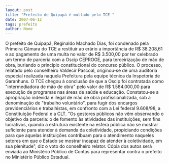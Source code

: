 ```yaml
---
layout: post
title: "Prefeito de Quipapá é multado pelo TCE "
date: 2007-06-12
tags: prefeito
author: None
---
```

O prefeito de Quipap&aacute;, Reginaldo Machado Dias, foi condenado pela Primeira C&acirc;mara do TCE a restituir ao er&aacute;rio a import&acirc;ncia de R$ 38.208,61 e ao pagamento de uma multa no valor de R$ 3.500,00 por ter celebrado um termo de parceria com a Oscip CEPROGE, para terceiriza&ccedil;&atilde;o de m&atilde;o de obra, burlando o princ&iacute;pio constitucional do concurso p&uacute;blico. 
O processo, relatado pelo conselheiro Valdecir Pascoal, originou-se de uma auditoria especial realizada naquela Prefeitura pela equipe t&eacute;cnica da Inspetoria de Garanhuns. 
O TCE chegou &agrave; conclus&atilde;o de que a Oscip foi contratada como &quot;intermediadora de m&atilde;o de obra&quot; pelo valor de R$ 1.584.000,00 para execu&ccedil;&atilde;o de programas nas &aacute;reas de sa&uacute;de e educa&ccedil;&atilde;o. Constatou-se a apropria&ccedil;&atilde;o indevida e ilegal de m&atilde;o de obra profissionalizada, sob a denomina&ccedil;&atilde;o de &quot;trabalho volunt&aacute;rio&quot;, para fugir dos encargos previdenci&aacute;rios e trabalhistas, em confronto com a Lei federal 9.608/98, a Constitui&ccedil;&atilde;o Federal e a CLT. 
&quot;Os gestores p&uacute;blicos n&atilde;o v&ecirc;m observando o objetivo da parceria: o de fomento &agrave;s atividades das institui&ccedil;&otilde;es, sem fins lucrativos, quando a estrutura existente na esfera p&uacute;blica n&atilde;o se mostrar suficiente para atender &agrave; demanda da coletividade, propiciando condi&ccedil;&otilde;es para que aquelas institui&ccedil;&otilde;es contribuam para o atendimento naqueles setores em que o Estado se mostrar incapaz de atender &agrave; coletividade, em sua plenitude&quot;, diz o voto do conselheiro relator. 
C&oacute;pia dos autos ser&aacute; enviada ao Minist&eacute;rio P&uacute;blico de Contas para representar contra o prefeito no Minist&eacute;rio P&uacute;blico Estadual.  